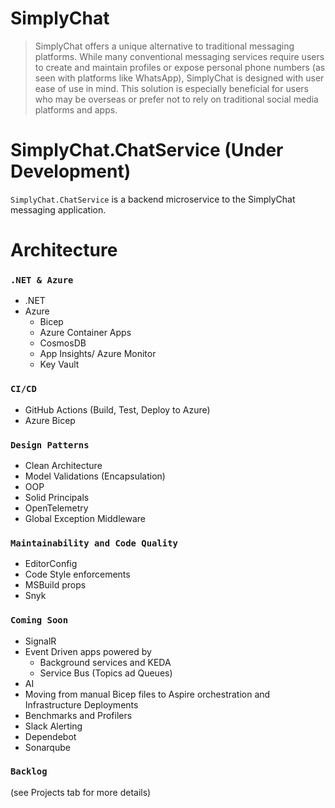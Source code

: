# SimplyChat
> SimplyChat offers a unique alternative to traditional messaging platforms. While many conventional messaging services require users to create and maintain profiles or expose personal phone numbers (as seen with platforms like WhatsApp), SimplyChat is designed with user ease of use in mind. This solution is especially beneficial for users who may be overseas or prefer not to rely on traditional social media platforms and apps.

# SimplyChat.ChatService (Under Development)

`SimplyChat.ChatService` is a backend microservice to the SimplyChat messaging application.

# Architecture

### `.NET & Azure`

- .NET
- Azure
    - Bicep
    - Azure Container Apps
    - CosmosDB
    - App Insights/ Azure Monitor
    - Key Vault

### `CI/CD`
- GitHub Actions (Build, Test, Deploy to Azure)
- Azure Bicep

### `Design Patterns`
- Clean Architecture
- Model Validations (Encapsulation)
- OOP
- Solid Principals
- OpenTelemetry
- Global Exception Middleware

### `Maintainability and Code Quality`
- EditorConfig
- Code Style enforcements
- MSBuild props
- Snyk

### `Coming Soon`
- SignalR
- Event Driven apps powered by 
    - Background services and KEDA
    - Service Bus (Topics ad Queues)
- AI
- Moving from manual Bicep files to Aspire orchestration and Infrastructure Deployments
- Benchmarks and Profilers
- Slack Alerting    
- Dependebot
- Sonarqube

### `Backlog` 
(see Projects tab for more details)